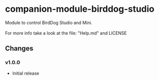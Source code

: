 # companion-module-birddog-studio
Module to control BirdDog Studio and Mini.
<br/>
<br/>For more info take a look at the file: "Help.md" and LICENSE

## Changes

### v1.0.0

- Initial release

